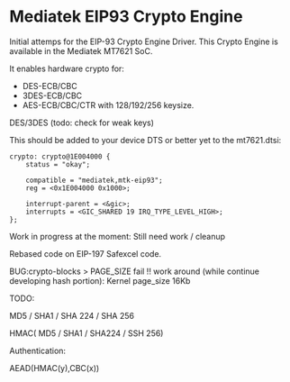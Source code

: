 # Mediatek EIP93 Crypto Engine

Initial attemps for the EIP-93 Crypto Engine Driver. This Crypto Engine is 
available in the Mediatek MT7621 SoC.

It enables hardware crypto for:
* DES-ECB/CBC
* 3DES-ECB/CBC
* AES-ECB/CBC/CTR with 128/192/256 keysize.

DES/3DES (todo: check for weak keys)

This should be added to your device DTS or better yet to the mt7621.dtsi:

	crypto: crypto@1E004000 {
		status = "okay";

		compatible = "mediatek,mtk-eip93";
		reg = <0x1E004000 0x1000>;

		interrupt-parent = <&gic>;
		interrupts = <GIC_SHARED 19 IRQ_TYPE_LEVEL_HIGH>;
	};

Work in progress at the moment: Still need work / cleanup

Rebased code on EIP-197 Safexcel code.

BUG:crypto-blocks > PAGE_SIZE fail !!
	work around (while continue developing hash portion):
	Kernel page_size 16Kb

TODO:

MD5 / SHA1 / SHA 224 / SHA 256

HMAC( MD5 / SHA1 / SHA224 / SSH 256)

Authentication:

AEAD(HMAC(y),CBC(x))

